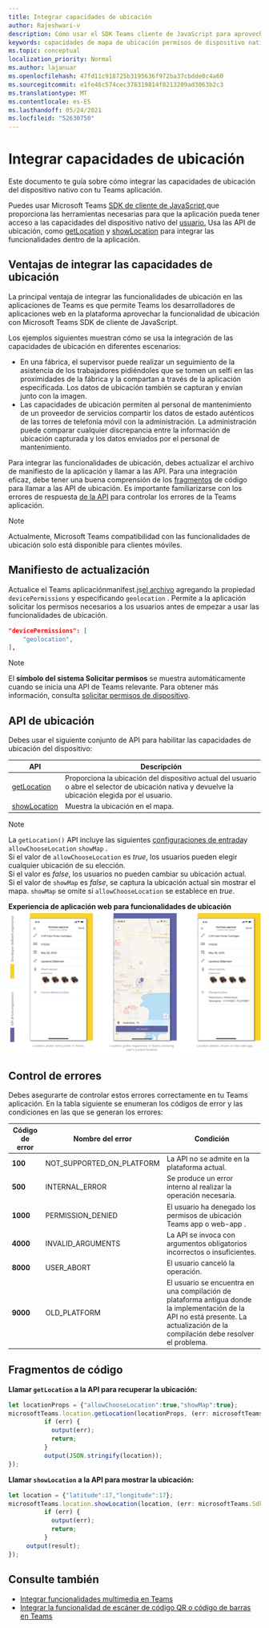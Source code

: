 ```yaml
---
title: Integrar capacidades de ubicación
author: Rajeshwari-v
description: Cómo usar el SDK Teams cliente de JavaScript para aprovechar las funcionalidades de ubicación
keywords: capacidades de mapa de ubicación permisos de dispositivo nativos
ms.topic: conceptual
localization_priority: Normal
ms.author: lajanuar
ms.openlocfilehash: 47fd11c918725b3195636f972ba37cbdde0c4a60
ms.sourcegitcommit: e1fe46c574cec378319814f8213209ad3063b2c3
ms.translationtype: MT
ms.contentlocale: es-ES
ms.lasthandoff: 05/24/2021
ms.locfileid: "52630750"
---
```

# <a name="integrate-location-capabilities"></a>Integrar capacidades de ubicación 

Este documento te guía sobre cómo integrar las capacidades de ubicación del dispositivo nativo con tu Teams aplicación.  

Puedes usar Microsoft Teams [SDK de cliente de JavaScript,](/javascript/api/overview/msteams-client?view=msteams-client-js-latest&preserve-view=true)que proporciona las herramientas necesarias para que la aplicación pueda tener acceso a las capacidades del dispositivo nativo del [usuario.](native-device-permissions.md) Usa las API de ubicación, como [getLocation](/javascript/api/@microsoft/teams-js/microsoftteams.location?view=msteams-client-js-latest#getLocation_LocationProps___error__SdkError__location__Location_____void_&preserve-view=true) y [showLocation](/javascript/api/@microsoft/teams-js/microsoftteams.location?view=msteams-client-js-latest#showLocation_Location___error__SdkError__status__boolean_____void_&preserve-view=true) para integrar las funcionalidades dentro de la aplicación. 

## <a name="advantages-of-integrating-location-capabilities"></a>Ventajas de integrar las capacidades de ubicación

La principal ventaja de integrar las funcionalidades de ubicación en las aplicaciones de Teams es que permite Teams los desarrolladores de aplicaciones web en la plataforma aprovechar la funcionalidad de ubicación con Microsoft Teams SDK de cliente de JavaScript. 

Los ejemplos siguientes muestran cómo se usa la integración de las capacidades de ubicación en diferentes escenarios:
* En una fábrica, el supervisor puede realizar un seguimiento de la asistencia de los trabajadores pidiéndoles que se tomen un selfi en las proximidades de la fábrica y la compartan a través de la aplicación especificada. Los datos de ubicación también se capturan y envían junto con la imagen.
* Las capacidades de ubicación permiten al personal de mantenimiento de un proveedor de servicios compartir los datos de estado auténticos de las torres de telefonía móvil con la administración. La administración puede comparar cualquier discrepancia entre la información de ubicación capturada y los datos enviados por el personal de mantenimiento.

Para integrar las funcionalidades de ubicación, debes actualizar el archivo de manifiesto de la aplicación y llamar a las API. Para una integración eficaz, debe tener una buena comprensión de los [fragmentos](#code-snippets) de código para llamar a las API de ubicación. Es importante familiarizarse con los errores de respuesta [de la API](#error-handling) para controlar los errores de la Teams aplicación.

> [!NOTE] 
> Actualmente, Microsoft Teams compatibilidad con las funcionalidades de ubicación solo está disponible para clientes móviles.

## <a name="update-manifest"></a>Manifiesto de actualización

Actualice el Teams aplicaciónmanifest.js[el archivo](../../resources/schema/manifest-schema.md#devicepermissions) agregando la propiedad `devicePermissions` y especificando `geolocation` . Permite a la aplicación solicitar los permisos necesarios a los usuarios antes de empezar a usar las funcionalidades de ubicación.

``` json
"devicePermissions": [
    "geolocation",
],
```

> [!NOTE]
> El **símbolo del sistema Solicitar permisos** se muestra automáticamente cuando se inicia una API de Teams relevante. Para obtener más información, consulta [solicitar permisos de dispositivo](native-device-permissions.md).

## <a name="location-apis"></a>API de ubicación

Debes usar el siguiente conjunto de API para habilitar las capacidades de ubicación del dispositivo:

| API      | Descripción   |
| --- | --- |
|[getLocation](/javascript/api/@microsoft/teams-js/microsoftteams.location?view=msteams-client-js-latest#getLocation_LocationProps___error__SdkError__location__Location_____void_&preserve-view=true) | Proporciona la ubicación del dispositivo actual del usuario o abre el selector de ubicación nativa y devuelve la ubicación elegida por el usuario. |
|[showLocation](/javascript/api/@microsoft/teams-js/microsoftteams.location?view=msteams-client-js-latest#showLocation_Location___error__SdkError__status__boolean_____void_&preserve-view=true) | Muestra la ubicación en el mapa. |

> [!NOTE]
> La `getLocation()` API incluye las siguientes [configuraciones de entrada](/javascript/api/@microsoft/teams-js/locationprops?view=msteams-client-js-latest&preserve-view=true)y `allowChooseLocation` `showMap` . <br/> Si el valor de `allowChooseLocation` es *true*, los usuarios pueden elegir cualquier ubicación de su elección.<br/>  Si el valor es *false*, los usuarios no pueden cambiar su ubicación actual.<br/> Si el valor de `showMap` es *false*, se captura la ubicación actual sin mostrar el mapa. `showMap` se omite si `allowChooseLocation` se establece en *true*.

**Experiencia de aplicación web para funcionalidades de ubicación** 
 ![ experiencia de la aplicación web para funcionalidades de ubicación](../../assets/images/tabs/location-capability.png)

## <a name="error-handling"></a>Control de errores

Debes asegurarte de controlar estos errores correctamente en tu Teams aplicación. En la tabla siguiente se enumeran los códigos de error y las condiciones en las que se generan los errores: 

|Código de error |  Nombre del error     | Condición|
| --------- | --------------- | -------- |
| **100** | NOT_SUPPORTED_ON_PLATFORM | La API no se admite en la plataforma actual.|
| **500** | INTERNAL_ERROR | Se produce un error interno al realizar la operación necesaria.|
| **1000** | PERMISSION_DENIED |El usuario ha denegado los permisos de ubicación Teams app o web-app .|
| **4000** | INVALID_ARGUMENTS | La API se invoca con argumentos obligatorios incorrectos o insuficientes.|
| **8000** | USER_ABORT |El usuario canceló la operación.|
| **9000** | OLD_PLATFORM | El usuario se encuentra en una compilación de plataforma antigua donde la implementación de la API no está presente. La actualización de la compilación debe resolver el problema.|

## <a name="code-snippets"></a>Fragmentos de código

**Llamar `getLocation` a la API para recuperar la ubicación:**

```javascript
let locationProps = {"allowChooseLocation":true,"showMap":true};
microsoftTeams.location.getLocation(locationProps, (err: microsoftTeams.SdkError, location: microsoftTeams.location.Location) => {
          if (err) {
            output(err);
            return;
          }
          output(JSON.stringify(location));
});
```

**Llamar `showLocation` a la API para mostrar la ubicación:**

```javascript
let location = {"latitude":17,"longitude":17};
microsoftTeams.location.showLocation(location, (err: microsoftTeams.SdkError, result: boolean) => {
          if (err) {
            output(err);
            return;
          }
     output(result);
});
```

## <a name="see-also"></a>Consulte también

* [Integrar funcionalidades multimedia en Teams](mobile-camera-image-permissions.md)
* [Integrar la funcionalidad de escáner de código QR o código de barras en Teams](qr-barcode-scanner-capability.md)
